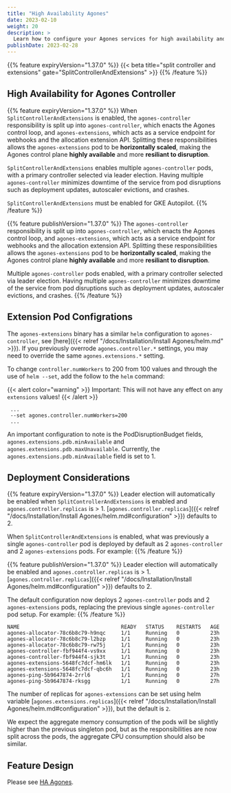 ```yaml
---
title: "High Availability Agones"
date: 2023-02-10
weight: 20
description: >
  Learn how to configure your Agones services for high availability and resiliancy to disruptions.
publishDate: 2023-02-28
---
```


{{% feature expiryVersion="1.37.0" %}}
{{< beta title="split controller and extensions" gate="SplitControllerAndExtensions" >}}
{{% /feature %}}

## High Availability for Agones Controller

{{% feature expiryVersion="1.37.0" %}}
When `SplitControllerAndExtensions` is enabled, the `agones-controller` responsibility is split up into `agones-controller`, which enacts the Agones control loop, and `agones-extensions`, which acts as a service endpoint for webhooks and the allocation extension API. Splitting these responsibilities allows the `agones-extensions` pod to be **horizontally scaled**, making the Agones control plane **highly available** and more **resiliant to disruption**.

`SplitControllerAndExtensions` enables multiple `agones-controller` pods, with a primary controller selected via leader election. Having multiple `agones-controller` minimizes downtime of the service from pod disruptions such as deployment updates, autoscaler evictions, and crashes.

`SplitControllerAndExtensions` must be enabled for GKE Autopilot.
{{% /feature %}}

{{% feature publishVersion="1.37.0" %}}
The `agones-controller` responsibility is split up into `agones-controller`, which enacts the Agones control loop, and `agones-extensions`, which acts as a service endpoint for webhooks and the allocation extension API. Splitting these responsibilities allows the `agones-extensions` pod to be **horizontally scaled**, making the Agones control plane **highly available** and more **resiliant to disruption**.

Multiple `agones-controller` pods enabled, with a primary controller selected via leader election. Having multiple `agones-controller` minimizes downtime of the service from pod disruptions such as deployment updates, autoscaler evictions, and crashes.
{{% /feature %}}

## Extension Pod Configrations 

The `agones-extensions` binary has a similar `helm` configuration to `agones-controller`, see [here]({{< relref "/docs/Installation/Install Agones/helm.md" >}}). If you previously overrode `agones.controller.*` settings, you may need to override the same `agones.extensions.*` setting.

To change `controller.numWorkers` to 200 from 100 values and through the use of `helm --set`, add the follow to the `helm` command:

{{< alert color="warning" >}} Important: This will not have any effect on any `extensions` values! {{< /alert >}}
```
 ...
 --set agones.controller.numWorkers=200
 ...
```

An important configuration to note is the PodDisruptionBudget fields, `agones.extensions.pdb.minAvailable` and `agones.extensions.pdb.maxUnavailable`. Currently, the `agones.extensions.pdb.minAvailable` field is set to 1. 

## Deployment Considerations

{{% feature expiryVersion="1.37.0" %}}
Leader election will automatically be enabled when `SplitControllerAndExtensions` is enabled and `agones.controller.replicas` is > 1. [`agones.controller.replicas`]({{< relref "/docs/Installation/Install Agones/helm.md#configuration" >}}) defaults to 2.

When `SplitControllerAndExtensions` is enabled, what was previously a single `agones-controller` pod is deployed by default as 2 `agones-controller` and 2 `agones-extensions` pods. For example:
{{% /feature %}}

{{% feature publishVersion="1.37.0" %}}
Leader election will automatically be enabled and `agones.controller.replicas` is > 1. [`agones.controller.replicas`]({{< relref "/docs/Installation/Install Agones/helm.md#configuration" >}}) defaults to 2.

The default configuration now deploys 2 `agones-controller` pods and 2 `agones-extensions` pods, replacing the previous single `agones-controller` pod setup. For example:
{{% /feature %}}

```
NAME                                 READY   STATUS    RESTARTS   AGE
agones-allocator-78c6b8c79-h9nqc     1/1     Running   0          23h
agones-allocator-78c6b8c79-l2bzp     1/1     Running   0          23h
agones-allocator-78c6b8c79-rw75j     1/1     Running   0          23h
agones-controller-fbf944f4-vs9xx     1/1     Running   0          23h
agones-controller-fbf944f4-sjk3t     1/1     Running   0          23h
agones-extensions-5648fc7dcf-hm6lk   1/1     Running   0          23h
agones-extensions-5648fc7dcf-qbc6h   1/1     Running   0          23h
agones-ping-5b9647874-2rrl6          1/1     Running   0          27h
agones-ping-5b9647874-rksgg          1/1     Running   0          27h
```

The number of replicas for `agones-extensions` can be set using helm variable [`agones.extensions.replicas`]({{< relref "/docs/Installation/Install Agones/helm.md#configuration" >}}), but the default is `2`. 

We expect the aggregate memory consumption of the pods will be slightly higher than the previous singleton pod, but as the responsibilities are now split across the pods, the aggregate CPU consumption should also be similar.

## Feature Design

Please see [HA Agones](https://github.com/googleforgames/agones/issues/2797).